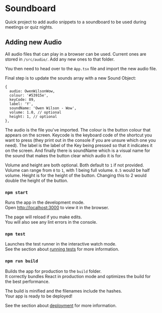 # Soundboard

Quick project to add audio snippets to a soundboard to be used during meetings or quiz nights.

## Adding new Audio

All audio files that can play in a browser can be used. Current ones are stored in `/src/audio/`. Add any new ones to that folder.

You then need to head over to the `App.tsx` file and import the new audio file.

Final step is to update the sounds array with a new Sound Object:

```
{
  audio: OwenWilsonWow,
  colour: '#53915e',
  keyCode: 89,
  label: 'Y',
  soundName: 'Owen Wilson - Wow',
  volume: 1.0, // optional
  height: 1, // optional
},
```

The audio is the file you've imported. The colour is the button colour that appears on the screen. Keycode is the keyboard code of the shortcut you want to press (they print out in the console if you are unsure which one you need). The label is the label of the Key being pressed so that it indicates it on the screen. And finally there is soundName which is a visual name for the sound that makes the button clear which audio it is for.

Volume and height are both optional. Both default to `1` if not provided. Volume can range from `0` to `1`, with 1 being full volume. `0.5` would be half volume. Height is for the height of the button. Changing this to 2 would double the height of the button.

### `npm start`

Runs the app in the development mode.\
Open [http://localhost:3000](http://localhost:3000) to view it in the browser.

The page will reload if you make edits.\
You will also see any lint errors in the console.

### `npm test`

Launches the test runner in the interactive watch mode.\
See the section about [running tests](https://facebook.github.io/create-react-app/docs/running-tests) for more information.

### `npm run build`

Builds the app for production to the `build` folder.\
It correctly bundles React in production mode and optimizes the build for the best performance.

The build is minified and the filenames include the hashes.\
Your app is ready to be deployed!

See the section about [deployment](https://facebook.github.io/create-react-app/docs/deployment) for more information.
